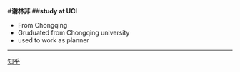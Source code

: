 #**谢林非**
##**study at UCl**
+ From Chongqing
+ Gruduated from Chongqing university
+ used to work as planner 
***
[知乎](https://www.zhihu.com/)
